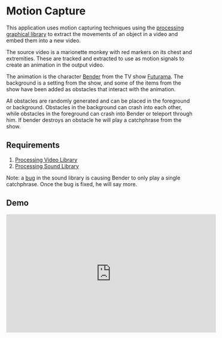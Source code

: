 # Motion Capture

This application uses motion capturing techniques using the [processing graphical library](https://processing.org/) to extract the movements of an object in a video and embed them into a new video.

The source video is a marionette monkey with red markers on its chest and extremities. These are tracked and extracted to use as motion signals to create an animation in the output video.

The animation is the character [Bender](https://en.wikipedia.org/wiki/Bender_(Futurama))  from the TV show [Futurama](https://en.wikipedia.org/wiki/Futurama). The background is a setting from the show, and some of the items from the show have been added as obstacles that interact with the animation.

All obstacles are randomly generated and can be placed in the foreground or background. Obstacles in the background can crash into each other, while obstacles in the foreground can crash into Bender or teleport through him. If bender destroys an obstacle he will play a catchphrase from the show.

## Requirements

1. [Processing Video Library](https://processing.org/reference/libraries/video/)
2. [Processing Sound Library](https://processing.org/reference/libraries/sound/)

Note: a [bug](https://github.com/processing/processing-sound/issues/39) in the sound library is causing Bender to only play a single catchphrase. Once the bug is fixed, he will say more.

## Demo

<iframe width="560" height="315" src="https://www.youtube.com/embed/uPc_oYV3cr8" frameborder="0" allow="accelerometer; autoplay; encrypted-media; gyroscope; picture-in-picture" allowfullscreen></iframe>